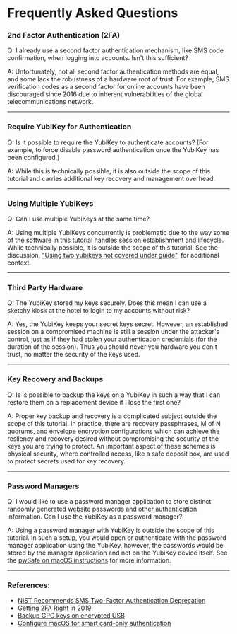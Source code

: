 # Frequently Asked Questions

### 2nd Factor Authentication (2FA)

Q: I already use a second factor authentication mechanism, like SMS code confirmation, when logging into accounts. Isn't this sufficient?

A: Unfortunately, not all second factor authentication methods are equal, and some lack the robustness of a hardware root of trust. For example, SMS verification codes as a second factor for online accounts have been discouraged since 2016 due to inherent vulnerabilities of the global telecommunications network.

---

### Require YubiKey for Authentication

Q: Is it possible to require the YubiKey to authenticate accounts? (For example, to force disable password authentication once the YubiKey has been configured.)

A: While this is technically possible, it is also outside the scope of this tutorial and carries additional key recovery and management overhead.

---

### Using Multiple YubiKeys

Q: Can I use multiple YubiKeys at the same time?

A: Using multiple YubiKeys concurrently is problematic due to the way some of the software in this tutorial handles session establishment and lifecycle. While technically possible, it is outside the scope of this tutorial. See the discussion, ["Using two yubikeys not covered under guide"](https://github.com/drduh/YubiKey-Guide/issues/19), for additional context.

---

### Third Party Hardware

Q: The YubiKey stored my keys securely. Does this mean I can use a sketchy kiosk at the hotel to login to my accounts without risk?

A: Yes, the YubiKey keeps your secret keys secret. However, an established session on a compromised machine is still a session under the attacker's control, just as if they had stolen your authentication credentials (for the duration of the session).  Thus you should never you hardware you don't trust, no matter the security of the keys used.

---

### Key Recovery and Backups

Q: Is is possible to backup the keys on a YubiKey in such a way that I can restore them on a replacement device if I lose the first one?

A: Proper key backup and recovery is a complicated subject outside the scope of this tutorial. In practice, there are recovery passphrases, M of N quorums, and envelope encryption configurations which can achieve the resliency and recovery desired without compromising the security of the keys you are trying to protect. An important aspect of these schemes is physical security, where controlled access, like a safe deposit box, are used to protect secrets used for key recovery.

---

### Password Managers

Q: I would like to use a password manager application to store distinct randomly generated website passwords and other authentication information. Can I use the YubiKey as a password manager?

A: Using a password manager with YubiKey is outside the scope of this tutorial. In such a setup, you would open or authenticate with the password manager application using the YubiKey, however, the passwords would be stored by the manager application and not on the YubiKey device itself. See the [pwSafe on macOS instructions](https://www.yubico.com/why-yubico/for-individuals/password-managers/pwsafe/) for more information.

---

### References:

- [NIST Recommends SMS Two-Factor Authentication Deprecation](https://threatpost.com/nist-recommends-sms-two-factor-authentication-deprecation/119507/)
- [Getting 2FA Right in 2019](https://blog.trailofbits.com/2019/06/20/getting-2fa-right-in-2019/)
- [Backup GPG keys on encrypted USB](https://github.com/drduh/YubiKey-Guide#backup)
- [Configure macOS for smart card-only authentication](https://support.apple.com/en-us/HT208372)

